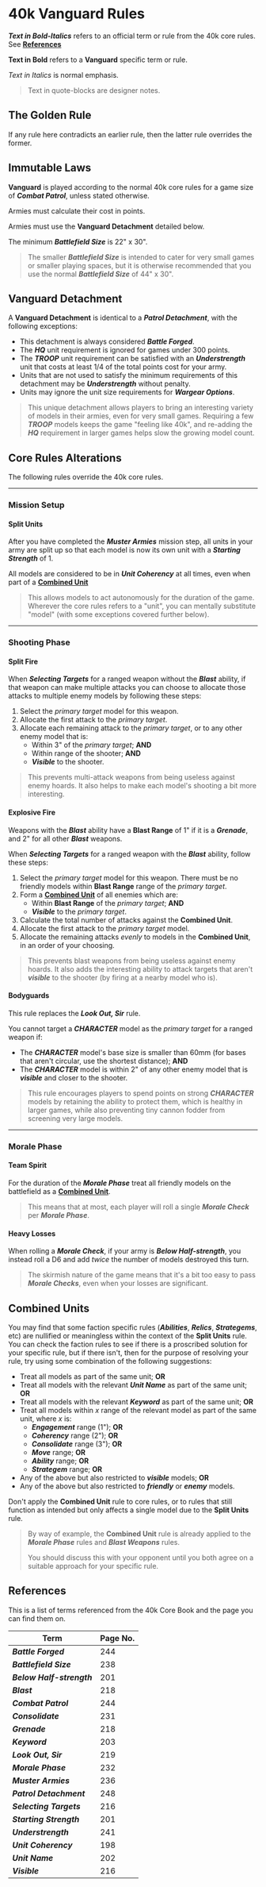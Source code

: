 # 40k Vanguard Rules

***Text in Bold-Italics*** refers to an official term or rule from the 40k core rules. See [**References**](https://github.com/JoshuaCarter/40k-Vanguard/blob/main/core-rules.md#references)

**Text in Bold** refers to a **Vanguard** specific term or rule.

*Text in Italics* is normal emphasis.

> Text in quote-blocks are designer notes.

## The Golden Rule

If any rule here contradicts an earlier rule, then the latter rule overrides the former.

## Immutable Laws

**Vanguard** is played according to the normal 40k core rules for a game size of ***Combat Patrol***, unless stated otherwise.

Armies must calculate their cost in points.

Armies must use the **Vanguard Detachment** detailed below.

The minimum ***Battlefield Size*** is 22" x 30".

> The smaller ***Battlefield Size*** is intended to cater for very small games or smaller playing spaces, but it is otherwise recommended that you use the normal ***Battlefield Size*** of 44" x 30".

## Vanguard Detachment

A **Vanguard Detachment** is identical to a ***Patrol Detachment***, with the following exceptions:

- This detachment is always considered ***Battle Forged***.
- The ***HQ*** unit requirement is ignored for games under 300 points.
- The ***TROOP*** unit requirement can be satisfied with an ***Understrength*** unit that costs at least 1/4 of the total points cost for your army.
- Units that are not used to satisfy the minimum requirements of this detachment may be ***Understrength*** without penalty.
- Units may ignore the unit size requirements for ***Wargear Options***.

> This unique detachment allows players to bring an interesting variety of models in their armies, even for very small games. Requiring a few ***TROOP*** models keeps the game "feeling like 40k", and re-adding the ***HQ*** requirement in larger games helps slow the growing model count.

## Core Rules Alterations

The following rules override the 40k core rules.

---

### Mission Setup

#### Split Units

After you have completed the ***Muster Armies*** mission step, all units in your army are split up so that each model is now its own unit with a ***Starting Strength*** of 1.

All models are considered to be in ***Unit Coherency*** at all times, even when part of a [**Combined Unit**](https://github.com/JoshuaCarter/40k-Vanguard/blob/main/core-rules.md#combined-units)

> This allows models to act autonomously for the duration of the game. Wherever the core rules refers to a "unit", you can mentally substitute "model" (with some exceptions covered further below).

---

### Shooting Phase

#### Split Fire

When ***Selecting Targets*** for a ranged weapon without the ***Blast*** ability, if that weapon can make multiple attacks you can choose to allocate those attacks to multiple enemy models by following these steps:

1. Select the *primary target* model for this weapon.
1. Allocate the first attack to the *primary target*.
1. Allocate each remaining attack to the *primary target*, or to any other enemy model that is:
    - Within 3" of the *primary target*; **AND**
    - Within range of the shooter; **AND**
    - ***Visible*** to the shooter.

> This prevents multi-attack weapons from being useless against enemy hoards. It also helps to make each model's shooting a bit more interesting.

#### Explosive Fire

Weapons with the ***Blast*** ability have a **Blast Range** of 1" if it is a ***Grenade***, and 2" for all other ***Blast*** weapons.

When ***Selecting Targets*** for a ranged weapon with the ***Blast*** ability, follow these steps:

1. Select the *primary target* model for this weapon. There must be no friendly models within **Blast Range** range of the *primary target*.
1. Form a [**Combined Unit**](https://github.com/JoshuaCarter/40k-Vanguard/blob/main/core-rules.md#combined-units) of all enemies which are:
    - Within **Blast Range** of the *primary target*; **AND**
    - ***Visible*** to the *primary target*.
1. Calculate the total number of attacks against the **Combined Unit**.
1. Allocate the first attack to the *primary target* model.
1. Allocate the remaining attacks *evenly* to models in the **Combined Unit**, in an order of your choosing.

> This prevents blast weapons from being useless against enemy hoards. It also adds the interesting ability to attack targets that aren't ***visible*** to the shooter (by firing at a nearby model who is).

#### Bodyguards

This rule replaces the ***Look Out, Sir*** rule.

You cannot target a ***CHARACTER*** model as the *primary target* for a ranged weapon if:
- The ***CHARACTER*** model's base size is smaller than 60mm (for bases that aren't circular, use the shortest distance); **AND**
- The ***CHARACTER*** model is within 2" of any other enemy model that is ***visible*** and closer to the shooter.

> This rule encourages players to spend points on strong ***CHARACTER*** models by retaining the ability to protect them, which is healthy in larger games, while also preventing tiny cannon fodder from screening very large models.

---

### Morale Phase

#### Team Spirit

For the duration of the ***Morale Phase*** treat all friendly models on the battlefield as a [**Combined Unit**](https://github.com/JoshuaCarter/40k-Vanguard/blob/main/core-rules.md#combined-units).

> This means that at most, each player will roll a single ***Morale Check*** per ***Morale Phase***.

#### Heavy Losses

When rolling a ***Morale Check***, if your army is ***Below Half-strength***, you instead roll a D6 and add *twice* the number of models destroyed this turn.

> The skirmish nature of the game means that it's a bit too easy to pass ***Morale Checks***, even when your losses are significant.

## Combined Units

You may find that some faction specific rules (***Abilities***, ***Relics***, ***Strategems***, etc) are nullified or meaningless within the context of the **Split Units** rule. You can check the faction rules to see if there is a proscribed solution for your specific rule, but if there isn't, then for the purpose of resolving your rule, try using some combination of the following suggestions:

- Treat all models as part of the same unit; **OR**
- Treat all models with the relevant ***Unit Name*** as part of the same unit; **OR**
- Treat all models with the relevant ***Keyword*** as part of the same unit; **OR**
- Treat all models within *x* range of the relevant model as part of the same unit, where *x* is:
    - ***Engagement*** range (1"); **OR**
    - ***Coherency*** range (2"); **OR**
    - ***Consolidate*** range (3"); **OR**
    - ***Move*** range; **OR**
    - ***Ability*** range; **OR**
    - ***Strategem*** range; **OR**
- Any of the above but also restricted to ***visible*** models; **OR**
- Any of the above but also restricted to ***friendly*** or ***enemy*** models.

Don't apply the **Combined Unit** rule to core rules, or to rules that still function as intended but only affects a single model due to the **Split Units** rule.

> By way of example, the **Combined Unit** rule is already applied to the ***Morale Phase*** rules and ***Blast Weapons*** rules.
>
> You should discuss this with your opponent until you both agree on a suitable approach for your specific rule.

## References

This is a list of terms referenced from the 40k Core Book and the page you can find them on.

| Term | Page No. |
| --- | --- |
| ***Battle Forged*** | 244 |
| ***Battlefield Size*** | 238 |
| ***Below Half-strength*** | 201 |
| ***Blast*** | 218 |
| ***Combat Patrol*** | 244 |
| ***Consolidate*** | 231 |
| ***Grenade*** | 218 |
| ***Keyword*** | 203 |
| ***Look Out, Sir*** | 219 |
| ***Morale Phase*** | 232 |
| ***Muster Armies*** | 236 |
| ***Patrol Detachment*** | 248 |
| ***Selecting Targets*** | 216 |
| ***Starting Strength*** | 201 |
| ***Understrength*** | 241 |
| ***Unit Coherency*** | 198 |
| ***Unit Name*** | 202 |
| ***Visible*** | 216 |
